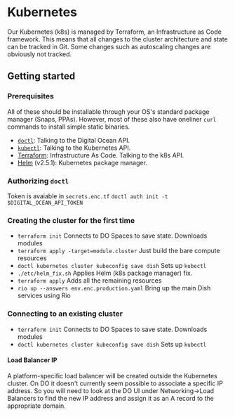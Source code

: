 # Kubernetes

Our Kubernetes (k8s) is managed by Terraform, an Infrastructure as Code framework. This
means that all changes to the cluster architecture and state can be tracked in Git. Some
changes such as autoscaling changes are obviously not tracked.

## Getting started
### Prerequisites
All of these should be installable through your OS's standard package manager (Snaps, PPAs).
However, most of these also have oneliner `curl` commands to install simple static binaries.

  * [`doctl`](https://github.com/digitalocean/doctl): Talking to the Digital Ocean API. 
  * [`kubectl`](https://kubernetes.io/docs/tasks/tools/install-kubectl/): Talking to the Kubernetes API. 
  * [Terraform](https://learn.hashicorp.com/terraform/getting-started/install.html): Infrastructure As Code. Talking to the k8s API.
  * [Helm](https://v3.helm.sh/docs/intro/install/) (v2.5.1): Kubernetes package manager.

### Authorizing `doctl`
Token is avaiable in `secrets.enc.tf`
`doctl auth init -t $DIGITAL_OCEAN_API_TOKEN`

### Creating the cluster for the first time
  * `terraform init` Connects to DO Spaces to save state. Downloads modules
  * `terraform apply -target=module.cluster` Just build the bare compute resources
  * `doctl kubernetes cluster kubeconfig save dish` Sets up `kubectl`
  *  `./etc/helm_fix.sh` Applies Helm (k8s package manager) fix.
  * `terraform apply` Adds all the remaining resources
  * `rio up --answers env.enc.production.yaml` Bring up the main Dish services using Rio

### Connecting to an existing cluster
  * `terraform init` Connects to DO Spaces to save state. Downloads modules
  * `doctl kubernetes cluster kubeconfig save dish` Sets up `kubectl`

#### Load Balancer IP
A platform-specific load balancer will be created outside the Kubernetes cluster. On DO it
doesn't currently seem possible to associate a specific IP address. So you will need to look
at the DO UI under Networking->Load Balancers to find the new IP address and assign it as an
A record to the appropriate domain.

